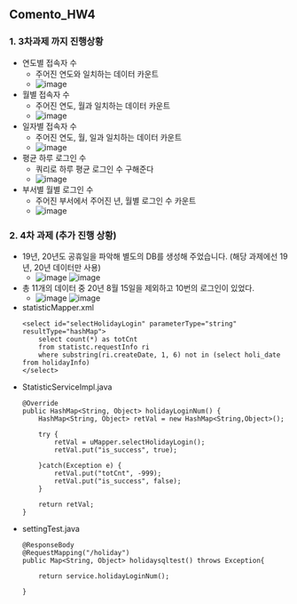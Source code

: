 ## Comento_HW4

### 1. 3차과제 까지 진행상황
  - 연도별 접속자 수
    - 주어진 연도와 일치하는 데이터 카운트
    - ![image](https://user-images.githubusercontent.com/71567319/130962989-5a892f26-0de6-4a93-a4b8-3c460e4ab356.png)
  - 월별 접속자 수
    - 주어진 연도, 월과 일치하는 데이터 카운트
    - ![image](https://user-images.githubusercontent.com/71567319/130962999-9e17b285-e248-4eb8-b9cb-70e1bde4efd8.png)
  - 일자별 접속자 수
    - 주어진 연도, 월, 일과 일치하는 데이터 카운트
    - ![image](https://user-images.githubusercontent.com/71567319/130963013-640d9290-9b67-495e-8a1c-4026e568cf78.png)
  - 평균 하루 로그인 수
    - 쿼리로 하루 평균 로그인 수 구해준다
    - ![image](https://user-images.githubusercontent.com/71567319/130963037-2910844b-7740-479b-9117-475a9952ce97.png)
  - 부서별 월별 로그인 수
    - 주어진 부서에서 주어진 년, 월별 로그인 수 카운트
    - ![image](https://user-images.githubusercontent.com/71567319/130963065-6245473c-4510-44ab-aad6-8a632f9479f4.png)

### 2. 4차 과제 (추가 진행 상황)
  - 19년, 20년도 공휴일을 파악해 별도의 DB를 생성해 주었습니다. (해당 과제에선 19년, 20년 데이터만 사용)
    - ![image](https://user-images.githubusercontent.com/71567319/131850177-142c4fb0-1b98-4ed8-b43b-7c9618f84310.png)  ![image](https://user-images.githubusercontent.com/71567319/131849968-40c2576f-fa71-498b-998f-e0bf848a7bbd.png)
  - 총 11개의 데이터 중 20년 8월 15일을 제외하고 10번의 로그인이 있었다.
    - ![image](https://user-images.githubusercontent.com/71567319/131851030-e54b1881-4fcd-4626-837a-a836ba5c5577.png)  ![image](https://user-images.githubusercontent.com/71567319/131851360-58f4d246-0fc2-497b-ba76-5229cce3b1aa.png)
  - statisticMapper.xml
    ```
    <select id="selectHolidayLogin" parameterType="string" resultType="hashMap">
        select count(*) as totCnt
        from statistc.requestInfo ri
        where substring(ri.createDate, 1, 6) not in (select holi_date from holidayInfo)
    </select>
    ```
  - StatisticServiceImpl.java
    ```
    @Override
	public HashMap<String, Object> holidayLoginNum() {
		HashMap<String, Object> retVal = new HashMap<String,Object>();
        
		try {
            retVal = uMapper.selectHolidayLogin();
            retVal.put("is_success", true);
            
        }catch(Exception e) {
            retVal.put("totCnt", -999);
            retVal.put("is_success", false);
        }
        
        return retVal;
	}
    ```
  - settingTest.java
    ```
    @ResponseBody 
    @RequestMapping("/holiday")
    public Map<String, Object> holidaysqltest() throws Exception{ 
    	
    	return service.holidayLoginNum();
    	
    }
    ```

